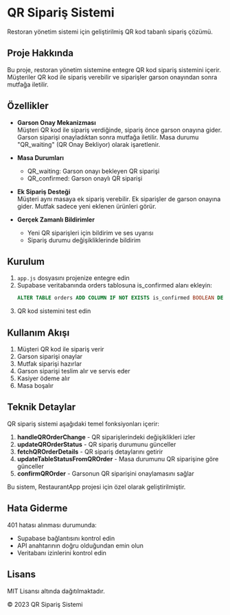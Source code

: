 # QR Sipariş Sistemi

Restoran yönetim sistemi için geliştirilmiş QR kod tabanlı sipariş çözümü.

## Proje Hakkında

Bu proje, restoran yönetim sistemine entegre QR kod sipariş sistemini içerir. Müşteriler QR kod ile sipariş verebilir ve siparişler garson onayından sonra mutfağa iletilir.

## Özellikler

* **Garson Onay Mekanizması**  
  Müşteri QR kod ile sipariş verdiğinde, sipariş önce garson onayına gider. Garson siparişi onayladıktan sonra mutfağa iletilir. Masa durumu "QR_waiting" (QR Onay Bekliyor) olarak işaretlenir.

* **Masa Durumları**  
  - QR_waiting: Garson onayı bekleyen QR siparişi 
  - QR_confirmed: Garson onaylı QR siparişi

* **Ek Sipariş Desteği**  
  Müşteri aynı masaya ek sipariş verebilir. Ek siparişler de garson onayına gider. Mutfak sadece yeni eklenen ürünleri görür.

* **Gerçek Zamanlı Bildirimler**  
  - Yeni QR siparişleri için bildirim ve ses uyarısı
  - Sipariş durumu değişikliklerinde bildirim

## Kurulum

1. `app.js` dosyasını projenize entegre edin
2. Supabase veritabanında orders tablosuna is_confirmed alanı ekleyin:
   ```sql
   ALTER TABLE orders ADD COLUMN IF NOT EXISTS is_confirmed BOOLEAN DEFAULT false;
   ```
3. QR kod sistemini test edin

## Kullanım Akışı

1. Müşteri QR kod ile sipariş verir
2. Garson siparişi onaylar
3. Mutfak siparişi hazırlar
4. Garson siparişi teslim alır ve servis eder
5. Kasiyer ödeme alır
6. Masa boşalır

## Teknik Detaylar

QR sipariş sistemi aşağıdaki temel fonksiyonları içerir:

1. **handleQROrderChange** - QR siparişlerindeki değişiklikleri izler
2. **updateQROrderStatus** - QR sipariş durumunu günceller
3. **fetchQROrderDetails** - QR sipariş detaylarını getirir
4. **updateTableStatusFromQROrder** - Masa durumunu QR siparişine göre günceller
5. **confirmQROrder** - Garsonun QR siparişini onaylamasını sağlar

Bu sistem, RestaurantApp projesi için özel olarak geliştirilmiştir.

## Hata Giderme

401 hatası alınması durumunda:
- Supabase bağlantısını kontrol edin
- API anahtarının doğru olduğundan emin olun
- Veritabanı izinlerini kontrol edin

## Lisans

MIT Lisansı altında dağıtılmaktadır.

© 2023 QR Sipariş Sistemi 